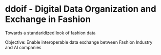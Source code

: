 # ddoif - Digital Data Organization and Exchange in Fashion

Towards a standaridized look of fashion data

Objective:
Enable interoperable data exchange between Fashion Industry and AI companies 
